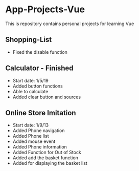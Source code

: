 # App-Projects-Vue
This is repository contains personal projects for learning Vue

## Shopping-List
- Fixed the disable function

## Calculator - Finished
- Start date: 1/5/19
- Added button functions
- Able to calculate
- Added clear button and sources

## Online Store Imitation
- Start date: 1/9/13
- Added Phone navigation
- Added Phone list
- Added mouse event
- Added Phone information
- Added Function for Out of Stock
- Added add the basket function
- Added for displaying the basket list